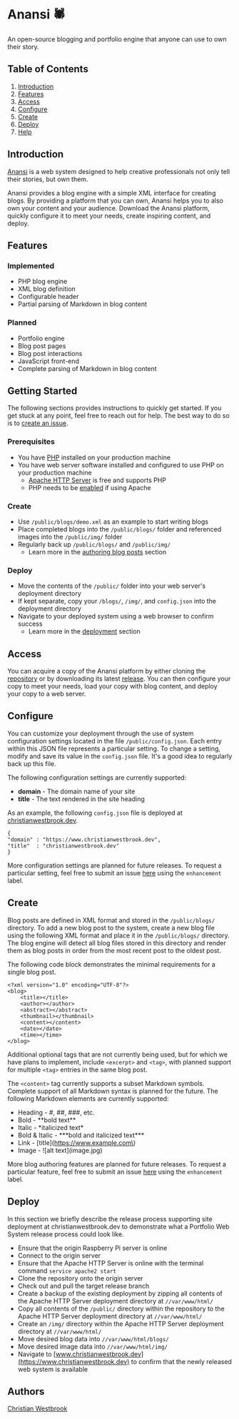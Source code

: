 # Anansi 🕷️

An open-source blogging and portfolio engine that anyone can use to own their story.

## Table of Contents
1. [Introduction](#introduction)
2. [Features](#features)
3. [Access](#access)
4. [Configure](#configure)
5. [Create](#create)
6. [Deploy](#deploy)
7. [Help](#help)

## Introduction

[Anansi](https://www.github.com/christian-westbrook/portfolio-web-system/) is a web system designed to help creative professionals not only tell their stories, but own them.

Anansi provides a blog engine with a simple XML interface for creating blogs. By providing a platform that you can own, Anansi helps you to also own your content and your audience. Download the Anansi platform, quickly configure it to meet your needs, create inspiring content, and deploy.

## Features

### Implemented
- PHP blog engine
- XML blog definition
- Configurable header
- Partial parsing of Markdown in blog content

### Planned
- Portfolio engine
- Blog post pages
- Blog post interactions
- JavaScript front-end
- Complete parsing of Markdown in blog content

## Getting Started

The following sections provides instructions to quickly get started. If you get stuck at any point, feel free to reach out for help. The best way to do so is to [create an issue](https://github.com/christian-westbrook/portfolio-web-system/issues).

### Prerequisites
- You have [PHP](https://www.php.net/) installed on your production machine
- You have web server software installed and configured to use PHP on your production machine
	- [Apache HTTP Server](https://httpd.apache.org/) is free and supports PHP
	- PHP needs to be [enabled](https://stackoverflow.com/questions/42654694/enable-php-apache2) if using Apache

### Create
- Use `/public/blogs/demo.xml` as an example to start writing blogs
- Place completed blogs into the `/public/blogs/` folder and referenced images into the `/public/img/` folder
- Regularly back up `/public/blogs/` and `/public/img/`
	- Learn more in the [authoring blog posts](#authoring-blog-posts) section

### Deploy
- Move the contents of the `/public/` folder into your web server's deployment directory
- If kept separate, copy your `/blogs/`, `/img/`, and `config.json` into the deployment directory
- Navigate to your deployed system using a web browser to confirm success
	- Learn more in the [deployment](#deploy) section

## Access

You can acquire a copy of the Anansi platform by either cloning the [repository](https://github.com/christian-westbrook/anansi) or by downloading its latest [release](https://github.com/christian-westbrook/anansi/releases). You can then configure your copy to meet your needs, load your copy with blog content, and deploy your copy to a web server. 

## Configure

You can customize your deployment through the use of system configuration settings located in the file `/public/config.json`. Each entry within this JSON file represents a particular setting. To change a setting, modify and save its value in the `config.json` file. It's a good idea to regularly back up this file.

The following configuration settings are currently supported:  
- **domain** - The domain name of your site  
- **title** - The text rendered in the site heading  

As an example, the following `config.json` file is deployed at [christianwestbrook.dev](https://www.christianwestbrook.dev/).  

`{`  
`"domain" : "https://www.christianwestbrook.dev",`  
`"title"  : "christianwestbrook.dev"`  
`}`  

More configuration settings are planned for future releases. To request a particular setting, feel free to submit an issue [here](https://github.com/christian-westbrook/portfolio-web-system/issues) using the `enhancement` label.

## Create

Blog posts are defined in XML format and stored in the `/public/blogs/` directory. To add a new blog post to the system, create a new blog file using the following XML format and place it in the `/public/blogs/` directory. The blog engine will detect all blog files stored in this directory and render them as blog posts in order from the most recent post to the oldest post.

The following code block demonstrates the minimal requirements for a single blog post.

```
<?xml version="1.0" encoding="UTF-8"?>
<blog>
	<title></title>
	<author></author>
	<abstract></abstract>
	<thumbnail></thumbnail>
	<content></content>
	<date></date>
	<time></time>
</blog>
```

Additional optional tags that are not currently being used, but for which we have plans to implement, include `<excerpt>` and `<tag>`, with planned support for multiple `<tag>` entries in the same blog post.  

The `<content>` tag currently supports a subset Markdown symbols. Complete support of all Markdown syntax is planned for the future. The following Markdown elements are currently supported:

- Heading - #, ##, ###, etc.
- Bold - \*\*bold text\*\*
- Italic - \*italicized text\*
- Bold & Italic - \*\*\*bold and italicized text\*\*\*
- Link - \[title\]\(https://www.example.com\)
- Image - !\[alt text\]\(image.jpg\)

More blog authoring features are planned for future releases. To request a particular feature, feel free to submit an issue [here](https://github.com/christian-westbrook/portfolio-web-system/issues) using the `enhancement` label.

## Deploy

In this section we briefly describe the release process supporting site deployment at christianwestbrook.dev to demonstrate what a Portfolio Web System release process could look like.

- Ensure that the origin Raspberry Pi server is online
- Connect to the origin server
- Ensure that the Apache HTTP Server is online with the terminal command `service apache2 start`
- Clone the repository onto the origin server
- Check out and pull the target release branch
- Create a backup of the existing deployment by zipping all contents of the Apache HTTP Server deployment directory at `//var/www/html/`
- Copy all contents of the `/public/` directory within the repository to the Apache HTTP Server deployment directory at `//var/www/html/`
- Create an `/img/` directory within the Apache HTTP Server deployment directory at `//var/www/html/`
- Move desired blog data into `//var/www/html/blogs/`
- Move desired image data into `//var/www/html/img/`
- Navigate to [www.christianwestbrook.dev](https://www.christianwestbrook.dev) to confirm that the newly released web system is available

## Authors

[Christian Westbrook](https://www.christianwestbrook.dev)